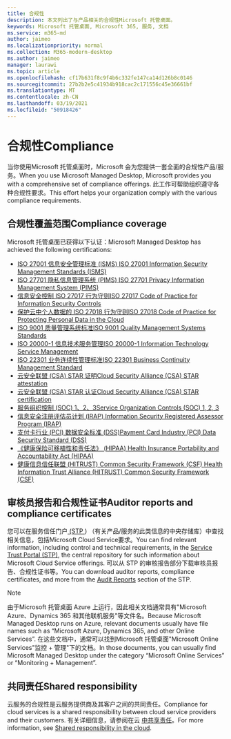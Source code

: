```yaml
---
title: 合规性
description: 本文列出了与产品相关的合规性Microsoft 托管桌面。
keywords: Microsoft 托管桌面, Microsoft 365, 服务, 文档
ms.service: m365-md
author: jaimeo
ms.localizationpriority: normal
ms.collection: M365-modern-desktop
ms.author: jaimeo
manager: laurawi
ms.topic: article
ms.openlocfilehash: cf17b631f8c9f4b6c332fe147ca14d126b8c0146
ms.sourcegitcommit: 27b2b2e5c41934b918cac2c171556c45e36661bf
ms.translationtype: MT
ms.contentlocale: zh-CN
ms.lasthandoff: 03/19/2021
ms.locfileid: "50918426"
---
```

# <a name="compliance"></a><span data-ttu-id="b0c5f-104">合规性</span><span class="sxs-lookup"><span data-stu-id="b0c5f-104">Compliance</span></span>

<span data-ttu-id="b0c5f-105">当你使用Microsoft 托管桌面时，Microsoft 会为您提供一套全面的合规性产品/服务。</span><span class="sxs-lookup"><span data-stu-id="b0c5f-105">When you use Microsoft Managed Desktop, Microsoft provides you with a comprehensive set of compliance offerings.</span></span> <span data-ttu-id="b0c5f-106">此工作可帮助组织遵守各种合规性要求。</span><span class="sxs-lookup"><span data-stu-id="b0c5f-106">This effort helps your organization comply with the various compliance requirements.</span></span>

## <a name="compliance-coverage"></a><span data-ttu-id="b0c5f-107">合规性覆盖范围</span><span class="sxs-lookup"><span data-stu-id="b0c5f-107">Compliance coverage</span></span>

<span data-ttu-id="b0c5f-108">Microsoft 托管桌面已获得以下认证：</span><span class="sxs-lookup"><span data-stu-id="b0c5f-108">Microsoft Managed Desktop has achieved the following certifications:</span></span>

- [<span data-ttu-id="b0c5f-109">ISO 27001 信息安全管理标准 (ISMS) </span><span class="sxs-lookup"><span data-stu-id="b0c5f-109">ISO 27001 Information Security Management Standards (ISMS)</span></span>](/compliance/regulatory/offering-ISO-27001)
- [<span data-ttu-id="b0c5f-110">ISO 27701 隐私信息管理系统 (PIMS) </span><span class="sxs-lookup"><span data-stu-id="b0c5f-110">ISO 27701 Privacy Information Management System (PIMS)</span></span>](/compliance/regulatory/offering-iso-27701)
- [<span data-ttu-id="b0c5f-111">信息安全控制 ISO 27017 行为守则</span><span class="sxs-lookup"><span data-stu-id="b0c5f-111">ISO 27017 Code of Practice for Information Security Controls</span></span>](/compliance/regulatory/offering-ISO-27017)
- [<span data-ttu-id="b0c5f-112">保护云中个人数据的 ISO 27018 行为守则</span><span class="sxs-lookup"><span data-stu-id="b0c5f-112">ISO 27018 Code of Practice for Protecting Personal Data in the Cloud</span></span>](/compliance/regulatory/offering-ISO-27018)
- [<span data-ttu-id="b0c5f-113">ISO 9001 质量管理系统标准</span><span class="sxs-lookup"><span data-stu-id="b0c5f-113">ISO 9001 Quality Management Systems Standards</span></span>](/compliance/regulatory/offering-ISO-9001)
- [<span data-ttu-id="b0c5f-114">ISO 20000-1 信息技术服务管理</span><span class="sxs-lookup"><span data-stu-id="b0c5f-114">ISO 20000-1 Information Technology Service Management</span></span>](/compliance/regulatory/offering-ISO-20000-1-2011)
- [<span data-ttu-id="b0c5f-115">ISO 22301 业务连续性管理标准</span><span class="sxs-lookup"><span data-stu-id="b0c5f-115">ISO 22301 Business Continuity Management Standard</span></span>](/compliance/regulatory/offering-ISO-22301)
- [<span data-ttu-id="b0c5f-116">云安全联盟 (CSA) STAR 证明</span><span class="sxs-lookup"><span data-stu-id="b0c5f-116">Cloud Security Alliance (CSA) STAR attestation</span></span>](/compliance/regulatory/offering-CSA-STAR-Attestation)
- [<span data-ttu-id="b0c5f-117">云安全联盟 (CSA) STAR 认证</span><span class="sxs-lookup"><span data-stu-id="b0c5f-117">Cloud Security Alliance (CSA) STAR certification</span></span>](/compliance/regulatory/offering-CSA-Star-Certification)
- [<span data-ttu-id="b0c5f-118">服务组织控制 (SOC) 1、2、3</span><span class="sxs-lookup"><span data-stu-id="b0c5f-118">Service Organization Controls (SOC) 1, 2, 3</span></span>](/compliance/regulatory/offering-SOC)
- [<span data-ttu-id="b0c5f-119">信息安全注册评估员计划 (IRAP) </span><span class="sxs-lookup"><span data-stu-id="b0c5f-119">Information Security Registered Assessor Program (IRAP)</span></span>](/compliance/regulatory/offering-ccsl-irap-australia)
- [<span data-ttu-id="b0c5f-120">支付卡行业 (PCI) 数据安全标准 (DSS)</span><span class="sxs-lookup"><span data-stu-id="b0c5f-120">Payment Card Industry (PCI) Data Security Standard (DSS)</span></span>](/compliance/regulatory/offering-PCI-DSS)
- [<span data-ttu-id="b0c5f-121">《健康保险可移植性和责任法》 (HIPAA) </span><span class="sxs-lookup"><span data-stu-id="b0c5f-121">Health Insurance Portability and Accountability Act (HIPAA)</span></span>](/compliance/regulatory/offering-hipaa-hitech)
- [<span data-ttu-id="b0c5f-122">健康信息信任联盟 (HITRUST) Common Security Framework (CSF) </span><span class="sxs-lookup"><span data-stu-id="b0c5f-122">Health Information Trust Alliance (HITRUST) Common Security Framework (CSF)</span></span>](/compliance/regulatory/offering-hitrust)


## <a name="auditor-reports-and-compliance-certificates"></a><span data-ttu-id="b0c5f-123">审核员报告和合规性证书</span><span class="sxs-lookup"><span data-stu-id="b0c5f-123">Auditor reports and compliance certificates</span></span>

<span data-ttu-id="b0c5f-124">您可以在服务信任门户[ (STP ](https://servicetrust.microsoft.com/)) （有关产品/服务的此类信息的中央存储库）中查找相关信息，包括Microsoft Cloud Service要求。</span><span class="sxs-lookup"><span data-stu-id="b0c5f-124">You can find relevant information, including control and technical requirements, in the [Service Trust Portal (STP)](https://servicetrust.microsoft.com/), the central repository for such information about Microsoft Cloud Service offerings.</span></span> <span data-ttu-id="b0c5f-125">可以从 STP 的审核报告部分下载审核员报告[](https://servicetrust.microsoft.com/ViewPage/MSComplianceGuide)、合规性证书等。</span><span class="sxs-lookup"><span data-stu-id="b0c5f-125">You can download auditor reports, compliance certificates, and more from the [Audit Reports](https://servicetrust.microsoft.com/ViewPage/MSComplianceGuide) section of the STP.</span></span>

> [!NOTE]
> <span data-ttu-id="b0c5f-126">由于Microsoft 托管桌面 Azure 上运行，因此相关文档通常具有"Microsoft Azure、Dynamics 365 和其他联机服务"等文件名。</span><span class="sxs-lookup"><span data-stu-id="b0c5f-126">Because Microsoft Managed Desktop runs on Azure, relevant documents usually have file names such as “Microsoft Azure, Dynamics 365, and other Online Services”.</span></span> <span data-ttu-id="b0c5f-127">在这些文档中，通常可以找到Microsoft 托管桌面"Microsoft Online Services"监控 + 管理"下的文档。</span><span class="sxs-lookup"><span data-stu-id="b0c5f-127">In those documents, you can usually find Microsoft Managed Desktop under the category “Microsoft Online Services” or “Monitoring + Management”.</span></span>

## <a name="shared-responsibility"></a><span data-ttu-id="b0c5f-128">共同责任</span><span class="sxs-lookup"><span data-stu-id="b0c5f-128">Shared responsibility</span></span>

<span data-ttu-id="b0c5f-129">云服务的合规性是云服务提供商及其客户之间的共同责任。</span><span class="sxs-lookup"><span data-stu-id="b0c5f-129">Compliance for cloud services is a shared responsibility between cloud service providers and their customers.</span></span> <span data-ttu-id="b0c5f-130">有关详细信息，请参阅在云 [中共享责任](/azure/security/fundamentals/shared-responsibility)。</span><span class="sxs-lookup"><span data-stu-id="b0c5f-130">For more information, see [Shared responsibility in the cloud](/azure/security/fundamentals/shared-responsibility).</span></span>